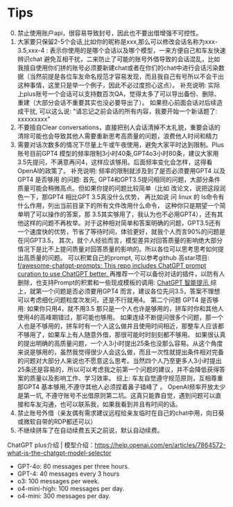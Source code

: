 # Tips
0. 禁止使用账户api，很容易导致封号，因此也不要出借增强不可控性。
1.  大家要只保留2-5个会话,比如你的昵称是xxx,那么可以修改会话名称为xxx-3.5,xxx-4 : 表示你使用的是哪个会话以及哪个模型，一来方便自己和车友快速辨识chat 避免互相干扰，二来防止了可能的账号外借导致的会话混乱，比如我擅自使用你们拼的账号必须要新建chat或者在你们的chat中进行会话污染数据（当然前提是各位车友命名规范才容易发现，而且我自己有号所以不会干出这种事情，这里只是举一个例子，因此不必过度担心这点）。
补充说明: 实际上plus账号一个会话可以支持数百次QA，觉得太多了可以导出备份、删除、重建（大部分会话不重要其实也没必要导出了）。
如果担心前面会话对后续造成干扰, 可以这么说:  "请忘记之前会话的所有内容，我要开始一个新话题了: xxxxxxxxx"
2. 不要擅自Clear conversations，直接把别人会话清掉不太礼貌，重要会话的清除可能也会导致其他人需要重新思考高质量的问题，浪费他人时间和精力
3. 需要对话次数多的情况下尽量上午或午夜使用，避免大家平时达到限制。Plus账号目前GPT4 模型的频率限制3小时40条,GPT4o3小时80条，建议大家用3.5先提问，不满意再问4，这样应该够用。后面频率变化会怎样，这得看OpenAI的政策了。
补充说明: 频率的限制就涉及到了是否必须要用GPT4  以及 GPT4 是否够用 的问题: 
首先, GPT4和GPT3.5提问相同的问题，大部分条件质量可能会稍微高点。但如果你提的问题比较简单（比如 改论文，说把这段润色一下，那GPT4 相比GPT 3.5真没什么优势， 再比如说 问 linux 的 ls命令有什么作用，列出当前目录下的所有文件改用什么命令， 这种你只是期望一个简单明了可以操作的答案，那 3.5其实够用了，我认为也不必用GPT4），还有其他这样的问题不再枚举。对于这种相对简单和答案明确的问题，GPT3.5还有一个速度快的优势，节省了等待时间，体验更好，就我个人而言90%的问题是在问GPT3.5， 
其次，就个人经验而言，模型差异对回答质量的影响绝大部分情况下是比不上提问质量对回答质量的影响的。所以各位可以思考思考如何提出高质量的问题。
可以积累自己的prompt, 可以参考github 高star项目: [f/awesome-chatgpt-prompts: This repo includes ChatGPT prompt curation to use ChatGPT better. ](https://github.com/f/awesome-chatgpt-prompts) 
再推荐一个可以备份对话的插件，以防有人删除，也支持Prompt的积累和一些现成模板的调用: [ChatGPT 智能提示
](https://chrome.google.com/webstore/detail/chatgpt-prompt-genius/jjdnakkfjnnbbckhifcfchagnpofjffo?hl=zh-CN)
综上，就第一个问题是否必须要用GPT4  而言，建议各位先问3.5，答案不理想可以考虑细化问题粒度次发问，还是不行就用4。
第二个问题 GPT4 是否够用: 
如果你只用4，就不用3.5 那只是一个人也许是够用的，拼车时你和其他人使用4的高峰期错过，那可能也够用。
如果连续不断提问很多个问题，那一个人也是不够用的，拼车时有一个人这么做并且使用时间相近，那整车人应该都不够用了，如果车上有人随意外借，那很可能时时刻刻都不够用。
如果很认真的提出明确的高质量问题，一个人3小时提出25条也没那么容易。从这个角度来说是够用的，虽然我觉得很少人会这么做，而且一次性就提出条件相对完备的问题对大部分人来说也不愿意这么思考。当然四个人乃至更多人3小时提出25条还是容易的，所以可以考虑我之前第一个问题的建议，并不会降低获得答案的质量以及影响工作、学习效率。
综上: 车友自觉遵守规范原则，互相尊重那GPT4 基本够用,不遵守其他人必须捏着鼻子错峰了 。 OpenAI频率开放太少是第一坑, 不遵守账号不出借原则第二坑。这真只能靠自觉，遇到问题可以直接和车友沟通，也可以联系我，如果我看到并且有时间的话。
4. 禁止账号外借（亲友偶有需求建议远程给亲友临时在自己的chat中用，向日葵或微软自带的RDP都还可以）
5. 不继续拼车了在自动续费五天之前说，默认自动续费。

ChatGPT plus介绍 | 模型介绍：https://help.openai.com/en/articles/7864572-what-is-the-chatgpt-model-selector
- GPT-4o: 80 messages per three hours.
- GPT-4: 40 messages every 3 hours
- o3: 100 messages per week.
- o4-mini-high: 100 messages per day.
- o4-mini: 300 messages per day.
